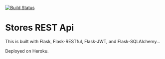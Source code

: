 [![Build Status](https://travis-ci.org/MrRickSan/stores-rest-api-test.svg?branch=master)](https://travis-ci.org/MrRickSan/stores-rest-api-test)

# Stores REST Api

This is built with Flask, Flask-RESTful, Flask-JWT, and Flask-SQLAlchemy...

Deployed on Heroku.
